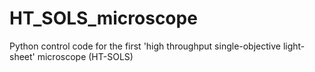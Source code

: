 # HT_SOLS_microscope
Python control code for the first 'high throughput single-objective light-sheet' microscope (HT-SOLS)
